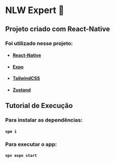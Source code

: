 # NLW Expert :hamburger:

## Projeto criado com React-Native

### Foi utilizado nesse projeto:

* #### [React-Native](https://reactnative.dev/)
* #### [Expo](https://docs.expo.dev/)
* #### [TailwindCSS](https://tailwindcss.com/)
* #### [Zustand](https://zustand-demo.pmnd.rs/)



## Tutorial de Execução

### Para instalar as dependências:

#### `npm i`

### Para executar o app:

#### `npx expo start`
